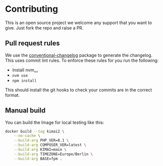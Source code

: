 # Contributing

This is an open source project we welcome any support that you want to give. Just fork the repo and raise a PR.

## Pull request rules

We use the [conventional-changelog](https://github.com/conventional-changelog/commitlint) package to generate the changelog. This uses commit lint rules. To enforce these rules for you run the following:

* Install nvm[...](https://duckduckgo.com/?q=nodejs+install+nvm&t=canonical&ia=web)
* `nvm use`
* `npm install`

This should install the git hooks to check your commits are in the correct format.

## Manual build

You can build the Image for local testing like this:

```bash
docker build --tag kimai2 \
    --no-cache \
    --build-arg PHP_VER=8.1 \
    --build-arg COMPOSER_VER=latest \
    --build-arg KIMAI=main \
    --build-arg TIMEZONE=Europe/Berlin \
    --build-arg BASE=fpm .
```
